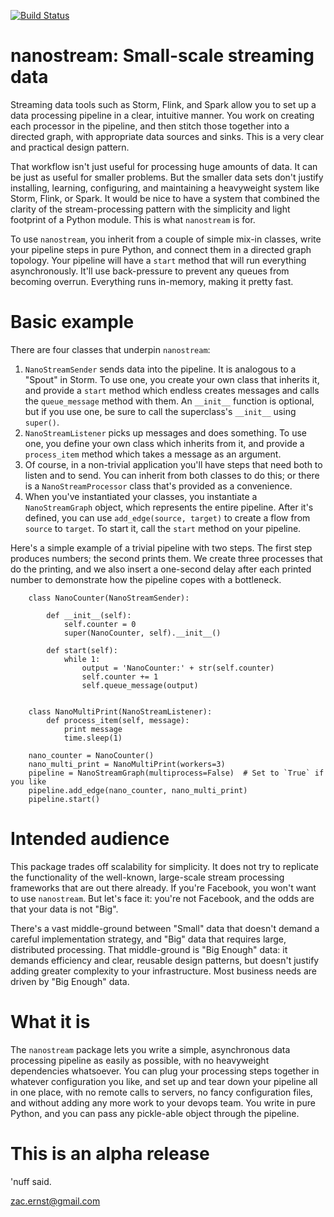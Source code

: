 [![Build Status](https://travis-ci.org/zacernst/nanostream.svg?branch=master)](https://travis-ci.org/zacernst/nanostream)

# nanostream: Small-scale streaming data

Streaming data tools such as Storm, Flink, and Spark allow you to set up a data
processing pipeline in a clear, intuitive manner. You work on creating each
processor in the pipeline, and then stitch those together into a directed
graph, with appropriate data sources and sinks. This is a very clear and practical design pattern.

That workflow isn't just useful for processing huge amounts of data. It can be
just as useful for smaller problems. But the smaller data sets
don't justify installing, learning, configuring, and maintaining a heavyweight
system like Storm, Flink, or Spark. It would be nice to have a system that
combined the clarity of the stream-processing pattern with the simplicity and
light footprint of a Python module. This is what `nanostream` is for.

To use `nanostream`, you inherit from a couple of simple mix-in classes, write
your pipeline steps in pure Python, and connect them in a directed graph
topology. Your pipeline will have a `start` method that will run everything
asynchronously. It'll use back-pressure to prevent any queues from becoming
overrun. Everything runs in-memory, making it pretty fast.

# Basic example

There are four classes that underpin `nanostream`:

1. `NanoStreamSender` sends data into the pipeline. It is analogous to a
   "Spout" in Storm. To use one, you create your own class that inherits it,
   and provide a `start` method which endless creates messages and calls the
   `queue_message` method with them. An `__init__` function is optional, but if
   you use one, be sure to call the superclass's `__init__` using `super()`.
2. `NanoStreamListener` picks up messages and does something. To use one, you
   define your own class which inherits from it, and provide a `process_item`
   method which takes a message as an argument.
3. Of course, in a non-trivial application you'll have steps that need both to
   listen and to send. You can inherit from both classes to do this; or there
   is a `NanoStreamProcessor` class that's provided as a convenience.
4. When you've instantiated your classes, you instantiate a `NanoStreamGraph`
   object, which represents the entire pipeline. After it's defined, you can
   use `add_edge(source, target)` to create a flow from `source` to `target`.
   To start it, call the `start` method on your pipeline.

Here's a simple example of a trivial pipeline with two steps. The first step
produces numbers; the second prints them. We create three processes that do the
printing, and we also insert a one-second delay after each printed number to
demonstrate how the pipeline copes with a bottleneck.

```
    class NanoCounter(NanoStreamSender):
   
        def __init__(self):
            self.counter = 0
            super(NanoCounter, self).__init__()
        
        def start(self):
            while 1:
                output = 'NanoCounter:' + str(self.counter)
                self.counter += 1
                self.queue_message(output)

    
    class NanoMultiPrint(NanoStreamListener):
        def process_item(self, message):
            print message
            time.sleep(1)

    nano_counter = NanoCounter()
    nano_multi_print = NanoMultiPrint(workers=3)
    pipeline = NanoStreamGraph(multiprocess=False)  # Set to `True` if you like
    pipeline.add_edge(nano_counter, nano_multi_print)
    pipeline.start()
```



# Intended audience

This package trades off scalability for simplicity. It does not try to
replicate the functionality of the well-known, large-scale stream processing
frameworks that are out there already.  If you're Facebook, you won't want to
use `nanostream`. But let's face it: you're not Facebook, and the odds are that
your data is not "Big".

There's a vast middle-ground between "Small" data that doesn't demand a careful
implementation strategy, and "Big" data that requires large, distributed
processing. That middle-ground is "Big Enough" data: it demands efficiency and
clear, reusable design patterns, but doesn't justify adding greater complexity
to your infrastructure. Most business needs are driven by "Big Enough" data.

# What it is

The `nanostream` package lets you write a simple, asynchronous data processing
pipeline as easily as possible, with no heavyweight dependencies whatsoever.
You can plug your processing steps together in whatever configuration you like,
and set up and tear down your pipeline all in one place, with no remote calls
to servers, no fancy configuration files, and without adding any more work to
your devops team. You write in pure Python, and you can pass any pickle-able
object through the pipeline.

# This is an alpha release

'nuff said.

zac.ernst@gmail.com
